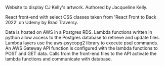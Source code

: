 Website to display CJ Kelly's artwork. Authored by Jacqueline Kelly.

React front-end with select CSS classes taken from 'React Front to Back 2022' on Udemy by Brad Traversy. 

Data is hosted on AWS in a Postgres RDS. Lambda functions written in python allow access to the Postgres database to retrieve and update files. Lambda layers use the aws-psycopg2 library to execute psql commands. An AWS Gateway API function is configured with the lambda functions to POST and GET data. Calls from the front-end files to the API activate the lambda functions and communicate with database. 
